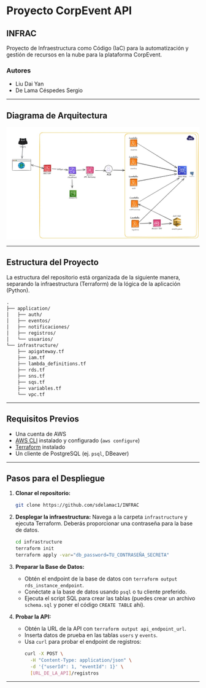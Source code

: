 # Proyecto CorpEvent API

## INFRAC

Proyecto de Infraestructura como Código (IaC) para la automatización y gestión de recursos en la nube para la plataforma CorpEvent.

### Autores

* Liu Dai Yan
* De Lama Céspedes Sergio

---
## Diagrama de Arquitectura

![Diagrama de la arquitectura en AWS](image.jpg)

---
## Estructura del Proyecto

La estructura del repositorio está organizada de la siguiente manera, separando la infraestructura (Terraform) de la lógica de la aplicación (Python).

```
.
├── application/
│   ├── auth/
│   ├── eventos/
│   ├── notificaciones/
│   ├── registros/
│   └── usuarios/
└── infrastructure/
    ├── apigateway.tf
    ├── iam.tf
    ├── lambda_definitions.tf
    ├── rds.tf
    ├── sns.tf
    ├── sqs.tf
    ├── variables.tf
    └── vpc.tf
```

---
## Requisitos Previos

* Una cuenta de AWS
* [AWS CLI](https://aws.amazon.com/cli/) instalado y configurado (`aws configure`)
* [Terraform](https://www.terraform.io/downloads.html) instalado
* Un cliente de PostgreSQL (ej. `psql`, DBeaver)

---
## Pasos para el Despliegue

1.  **Clonar el repositorio:**
    ```bash
    git clone https://github.com/sdelamac1/INFRAC
    ```

2.  **Desplegar la infraestructura:**
    Navega a la carpeta `infrastructure` y ejecuta Terraform. Deberás proporcionar una contraseña para la base de datos.
    ```bash
    cd infrastructure
    terraform init
    terraform apply -var="db_password=TU_CONTRASEÑA_SECRETA"
    ```

3.  **Preparar la Base de Datos:**
    * Obtén el endpoint de la base de datos con `terraform output rds_instance_endpoint`.
    * Conéctate a la base de datos usando `psql` o tu cliente preferido.
    * Ejecuta el script SQL para crear las tablas (puedes crear un archivo `schema.sql` y poner el código `CREATE TABLE` ahí).

4.  **Probar la API:**
    * Obtén la URL de la API con `terraform output api_endpoint_url`.
    * Inserta datos de prueba en las tablas `users` y `events`.
    * Usa `curl` para probar el endpoint de registros:
        ```bash
        curl -X POST \
          -H "Content-Type: application/json" \
          -d '{"userId": 1, "eventId": 1}' \
          [URL_DE_LA_API]/registros
        ```
---